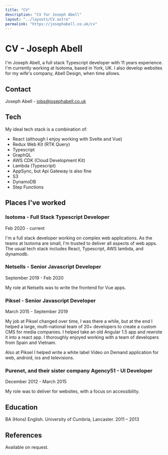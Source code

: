 ```yaml
---
title: "CV"
description: "CV for Joseph Abell"
layout: "../layouts/CV.astro"
permalink: "https://josephabell.co.uk/cv"
---
```


# CV - Joseph Abell

I'm Joseph Abell, a full stack Typescript developer with 11 years experience. I'm currently working at Isotoma,
based in York, UK. I also develop websites for my wife's company, Abell Design, when time allows.

## Contact

Joseph Abell - jobs@josephabell.co.uk

## Tech

My ideal tech stack is a combination of:

- React (although I enjoy working with Svelte and Vue)
- Redux Web Kit (RTK Query)
- Typescript
- GraphQL
- AWS CDK (Cloud Development Kit)
- Lambda (Typescript)
- AppSync, but Api Gateway is also fine
- S3
- DynamoDB
- Step Functions

## Places I've worked

### Isotoma - Full Stack Typescript Developer

Feb 2020 - current

I'm a full stack developer working on complex web applications.
As the teams at Isotoma are small, I'm trusted to deliver all aspects of
web apps. The usual tech stack includes React, Typescript, AWS lambda, and dynamodb.

### Netsells - Senior Javascript Developer

September 2019 - Feb 2020

My role at Netsells was to write the frontend for Vue apps.

### Piksel - Senior Javascript Developer

March 2015 - September 2019

My job at Piksel changed over time, I was there a while, but at the end I
helped a large, multi-national team of 20+ developers to create a custom CMS for media companies.
I helped take an old Angular 1.5 app and rewrote it into a react app. I thoroughly
enjoyed working with a team of developers from Spain and Vietnam.

Also at Piksel I helped write a white label Video on Demand application
for web, android, ios and televisions.

### Purenet, and their sister company Agency51 - UI Developer

December 2012 - March 2015

My role was to deliver for websites, with a focus on accessibility.

## Education

BA (Hons) English. University of Cumbria, Lancaster. 2011 – 2013

## References

Available on request.
